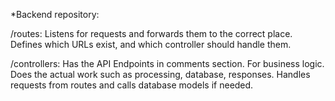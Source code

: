 *Backend repository:

/routes:
Listens for requests and forwards them to the correct place.
Defines which URLs exist, and which controller should handle them.

/controllers:
Has the API Endpoints in comments section.
For business logic.
Does the actual work such as processing, database, responses.
Handles requests from routes and calls database models if needed.